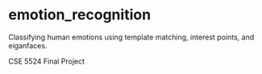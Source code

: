 ﻿# emotion_recognition
 Classifying human emotions using template matching, interest points, and eiganfaces.
 
 CSE 5524 Final Project
